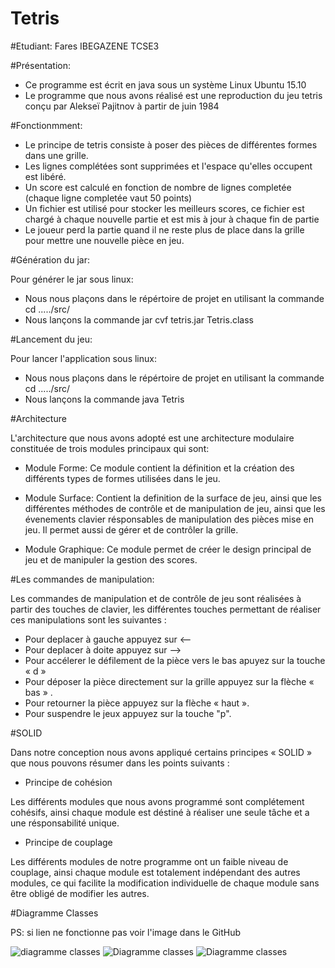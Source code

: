 
# Tetris

#Etudiant: 
Fares IBEGAZENE TCSE3


#Présentation:

* Ce programme est écrit en java sous un système Linux Ubuntu 15.10
* Le programme que nous avons réalisé est une reproduction du jeu tetris conçu par Alekseï Pajitnov à partir de juin 1984 



#Fonctionmment:

* Le principe de tetris consiste à poser des pièces de différentes formes dans une grille.
* Les lignes complétées sont supprimées et l'espace qu'elles occupent est libéré.
* Un score est calculé en fonction de nombre de lignes completée (chaque ligne completée vaut 50 points)
* Un fichier est utilisé pour stocker les meilleurs scores, ce fichier est chargé à chaque nouvelle partie et est mis à jour à chaque fin de partie
* Le joueur perd la partie quand il ne reste plus de place dans la grille pour mettre une nouvelle pièce en jeu. 

#Génération du jar:

Pour générer le jar sous linux:
* Nous nous plaçons dans le répértoire de projet en utilisant la commande cd ...../src/
* Nous lançons la commande jar cvf tetris.jar Tetris.class 

#Lancement du jeu:

Pour lancer l'application sous linux:
* Nous nous plaçons dans le répértoire de projet en utilisant la commande cd ...../src/
* Nous lançons la commande java Tetris 

#Architecture

L'architecture que nous avons adopté est une architecture modulaire constituée de trois modules principaux qui sont:
* Module Forme: Ce module contient la définition et la création des différents types de formes utilisées dans le jeu.

* Module Surface: Contient la definition de la surface de jeu, ainsi que les différentes méthodes de contrôle et de manipulation de jeu, ainsi que les évenements clavier résponsables de manipulation des pièces mise en jeu. Il permet aussi de gérer et de contrôler la grille.

* Module Graphique: Ce module permet de créer le design principal de jeu et de manipuler la gestion des scores. 


#Les commandes de manipulation:

Les commandes de manipulation et de contrôle de jeu sont réalisées à partir des touches de clavier, les différentes touches permettant de réaliser ces manipulations sont les suivantes :

* Pour deplacer à gauche appuyez sur <--
* Pour deplacer à doite appuyez sur -->
* Pour accélerer le défilement de la pièce vers le bas apuyez sur la touche « d »
* Pour déposer la pièce directement sur la grille appuyez sur la flèche « bas » .
* Pour retourner la pièce appuyez sur la flèche « haut ».
* Pour suspendre le jeux appuyez sur la touche "p".

#SOLID

Dans notre conception nous avons appliqué certains principes « SOLID » que nous pouvons résumer dans les points suivants :

* Principe de cohésion

Les différents modules que nous avons programmé sont complétement cohésifs, ainsi chaque module est déstiné à réaliser une seule tâche et a une résponsabilité unique.

* Principe de couplage

Les différents modules de notre programme ont un faible niveau de couplage, ainsi chaque module est totalement indépendant des autres modules, ce qui facilite la modification individuelle de chaque module sans être obligé de modifier les autres. 

#Diagramme Classes


PS: si lien ne fonctionne pas voir l'image dans le GitHub

<img src = "https://drive.google.com/file/d/0B6grC72fbryRdUIxWlZqZUNFd0E/view?usp=sharing" title = "Diagrame classes" alt = "diagramme classes">

<img src = "https://drive.google.com/open?id=0B6grC72fbryRMnE5M3FRNVBDLXc" title = "diagramme classes" alt = "Diagramme classes">

<img src = "https://drive.google.com/open?id=0B6grC72fbryROEtJOUF2dnRKVmM" title = "diagramme classes" alt = "Diagramme classes">

